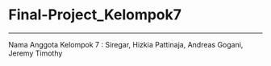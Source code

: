# Final-Project_Kelompok7

----------------------------

Nama Anggota Kelompok 7 :
Siregar, Hizkia
Pattinaja, Andreas
Gogani, Jeremy Timothy
